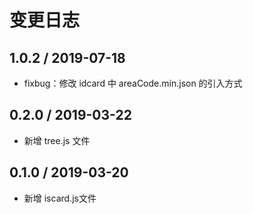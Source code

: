 # 变更日志

## 1.0.2 / 2019-07-18
- fixbug：修改 idcard 中 areaCode.min.json 的引入方式

## 0.2.0 / 2019-03-22
- 新增 tree.js 文件

## 0.1.0 / 2019-03-20
- 新增 iscard.js文件


